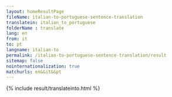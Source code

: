 ```yaml
---
layout: homeResultPage
fileName: italian-to-portuguese-sentence-translation
translatein: italian_to_portuguese
folderName : translate
lang: en
from: it
to: pt
langname: italian-to
permalink: /italian-to-portuguese-sentence-translation/result
sitemap: false
nointernationalization: true
matchurls: en&&it&&pt
---
```

{% include result/translateinto.html %}

<script src="/js/result/translation.js" data-foldername="{{page.folderName}}" data-lang="{{page.lang}}"></script>
